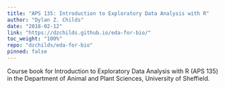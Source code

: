```yaml
---
title: "APS 135: Introduction to Exploratory Data Analysis with R"
author: "Dylan Z. Childs"
date: "2018-02-12"
link: "https://dzchilds.github.io/eda-for-bio/"
toc_weight: "100%"
repo: "dzchilds/eda-for-bio"
pinned: false
---
```


Course book for Introduction to Exploratory Data Analysis with R (APS 135) in the Department of Animal and Plant Sciences, University of Sheffield.
